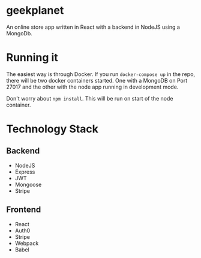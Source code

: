 # geekplanet
An online store app written in React with a backend in NodeJS using a MongoDb.

# Running it
The easiest way is through Docker. If you run ```docker-compose up``` in the repo, there will be two docker containers started.
One with a MongoDB on Port 27017 and the other with the node app running in development mode.

Don't worry about ```npm install```. This will be run on start of the node container.

# Technology Stack
## Backend
* NodeJS
* Express
* JWT
* Mongoose
* Stripe

## Frontend
* React
* Auth0
* Stripe
* Webpack
* Babel
